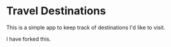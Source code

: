 # Travel Destinations

This is a simple app to keep track of destinations I'd like to visit.

I have forked this.
